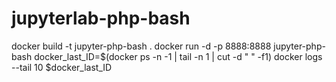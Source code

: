 # jupyterlab-php-bash

docker build -t jupyter-php-bash . 
docker run -d -p 8888:8888 jupyter-php-bash 
docker_last_ID=$(docker ps -n -1 | tail -n 1 | cut -d " " -f1) 
docker logs --tail 10 $docker_last_ID

